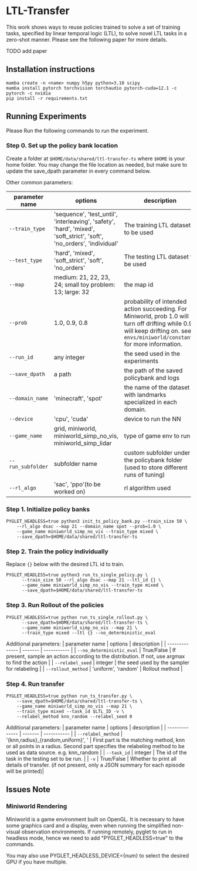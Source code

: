 # LTL-Transfer
This work shows ways to reuse policies trained to solve a set of training tasks, specified by linear temporal logic (LTL), to solve novel LTL tasks in a zero-shot manner.
Please see the following paper for more details.

TODO add paper

## Installation instructions
```
mamba create -n <name> numpy h5py python=3.10 scipy
mamba install pytorch torchvision torchaudio pytorch-cuda=12.1 -c pytorch -c nvidia
pip install -r requirements.txt
```

## Running Experiments
Please Run the following commands to run the experiment. 

### Step 0. Set up the policy bank location
Create a folder at `$HOME/data/shared/ltl-transfer-ts` where `$HOME` is your home folder.
You may change the file location as needed, but make sure to update the save_dpath parameter in every
command below.

Other common parameters:

| parameter name | options | description |
| -------------- | ------- | ----------- |
| `--train_type`   | 'sequence', 'test_until', 'interleaving', 'safety', 'hard', 'mixed', 'soft_strict', 'soft', 'no_orders', 'individual' | The training LTL dataset to be used |
| `--test_type`    | 'hard', 'mixed', 'soft_strict', 'soft', 'no_orders' | The testing LTL dataset to be used |
| `--map`          | medium: 21, 22, 23, 24; small toy problem: 13; large: 32 | the map id |
| `--prob`         | 1.0, 0.9, 0.8 | probability of intended action succeeding. For Miniworld, prob 1.0 will turn off drifting while 0.9 will keep drifting on. see `envs/miniworld/constants` for more information. |
| `--run_id`       | any integer   | the seed used in the experiments  |
| `--save_dpath`   | a path        | the path of the saved policybank and logs|
| `--domain_name`  | 'minecraft', 'spot' | the name of the dataset with landmarks specialized in each domain. |
| `--device`       | 'cpu', 'cuda'       | device to run the NN    |
| `--game_name`    | grid, miniworld, miniworld_simp_no_vis, miniworld_simp_lidar | type of game env to run |
| `--run_subfolder`| subfolder name  | custom subfolder under the policybank folder (used to store different runs of tuning) |
| `--rl_algo`      | 'sac', 'ppo'(to be worked on) | rl algorithm used  | 

### Step 1. Initialize policy banks
```
PYGLET_HEADLESS=true python3 init_ts_policy_bank.py --train_size 50 \
    --rl_algo dsac --map 21 --domain_name spot --prob=1.0 \
    --game_name miniworld_simp_no_vis --train_type mixed \
    --save_dpath=$HOME/data/shared/ltl-transfer-ts
```

### Step 2. Train the policy individually
Replace `{}` below with the desired LTL id to train.
```
PYGLET_HEADLESS=true python3 run_ts_single_policy.py \
      --train_size 50 --rl_algo dsac --map 21 --ltl_id {} \
      --game_name miniworld_simp_no_vis --train_type mixed \
      --save_dpath=$HOME/data/shared/ltl-transfer-ts
```

### Step 3. Run Rollout of the policies
```
PYGLET_HEADLESS=true python run_ts_single_rollout.py \
      --save_dpath=$HOME/data/shared/ltl-transfer-ts \
      --game_name miniworld_simp_no_vis --map 21 \
      --train_type mixed --ltl {} --no_deterministic_eval
```
Additional parameters:
| parameter name | options | description |
| -------------- | ------- | ----------- |
| `--no_deterministic_eval`   | True/False | If present, sample an action according to the distribution. If not, use argmax to find the action |
| `--relabel_seed` | integer | the seed used by the sampler for relabeling |
| `--rollout_method` | 'uniform', 'random' | Rollout method |

### Step 4. Run transfer
```
PYGLET_HEADLESS=true python run_ts_transfer.py \
    --save_dpath=$HOME/data/shared/ltl-transfer-ts \
    --game_name miniworld_simp_no_vis --map 21 \
    --train_type mixed --task_id $LTL_ID -v \
    --relabel_method knn_random --relabel_seed 0
```
Additional parameters:
| parameter name | options | description |
| -------------- | ------- | ----------- |
| `--relabel_method`   | '{knn,radius}_{random,uniform}', ' | First part is the matching method, knn or all points in a radius. Second part specifies the relabeling method to be used as data source. e.g. knn_random |
| `--task_id`          | integer | The id of the task in the testing set to be run. |
| `-v`                 | True/False | Whether to print all details of transfer. (if not present, only a JSON summary for each episode will be printed)| 

## Issues Note
### Miniworld Rendering
Miniworld is a game environment built on OpenGL. It is necessary to have some graphics card and a display, even when running the simplified non-visual observation environments. If running remotely, pyglet to run in headless mode, hence we need to add "PYGLET_HEADLESS=true" to the commands.

You may also use PYGLET_HEADLESS_DEVICE={num} to select the desired GPU
if you have multiple.
